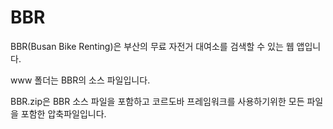 # BBR

BBR(Busan Bike Renting)은 부산의 무료 자전거 대여소를 검색할 수 있는 웹 앱입니다.

www 폴더는 BBR의 소스 파일입니다.

BBR.zip은 BBR 소스 파일을 포함하고 코르도바 프레임워크를 사용하기위한 모든 파일을 포함한 압축파일입니다.

